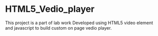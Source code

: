 # HTML5_Vedio_player
This project is a part of lab work 
Developed using HTML5 video element and javascript to build custom on page vedio player. 
